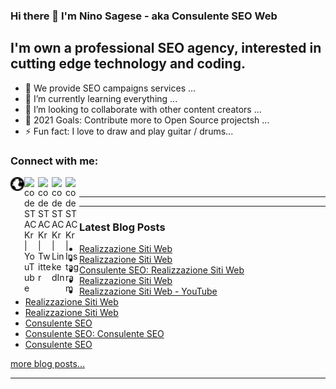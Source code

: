 ### Hi there 👋 I'm Nino Sagese - aka Consulente SEO Web

<!--
**consulente-seo-web/consulente-seo-web** is a ✨ _special_ ✨ repository because its `README.md` (this file) appears on your GitHub profile.

Here are some ideas to get you started:

- 🔭 We provide SEO campaigns services ...
- 🌱 I’m currently learning everything ...
- 👯 I’m looking to collaborate with other content creators ...
- 🤔 2021 Goals: Contribute more to Open Source projectsh ...
-- ⚡ Fun fact: I love to draw and play guitar / drums...
-->




## I'm own a professional SEO agency, interested in cutting edge technology and coding.

- 🔭 We provide SEO campaigns services ...
- 🌱 I’m currently learning everything ...
- 👯 I’m looking to collaborate with other content creators ...
- 🤔 2021 Goals: Contribute more to Open Source projectsh ...
- ⚡ Fun fact: I love to draw and play guitar / drums...

### Connect with me:

[<img align="left" alt="codeSTACKr.com" width="22px" src="https://raw.githubusercontent.com/iconic/open-iconic/master/svg/globe.svg" />][website]
[<img align="left" alt="codeSTACKr | YouTube" width="22px" src="https://cdn.jsdelivr.net/npm/simple-icons@v3/icons/youtube.svg" />][youtube]
[<img align="left" alt="codeSTACKr | Twitter" width="22px" src="https://cdn.jsdelivr.net/npm/simple-icons@v3/icons/twitter.svg" />][twitter]
[<img align="left" alt="codeSTACKr | LinkedIn" width="22px" src="https://cdn.jsdelivr.net/npm/simple-icons@v3/icons/facebook.svg" />][facebook]
[<img align="left" alt="codeSTACKr | Instagram" width="22px" src="https://cdn.jsdelivr.net/npm/simple-icons@v3/icons/pinterest.svg" />][pinterest]

<br />

---

---

### Latest Blog Posts

<!-- BLOG-POST-LIST:START -->
- [Realizzazione Siti Web](https://consulenteseoweb.weebly.com/blog/realizzazione-siti-web)
- [Realizzazione Siti Web](https://consulenteseoweb.wordpress.com/2021/03/24/realizzazione-siti-web/)
- [Consulente SEO: Realizzazione Siti Web](https://consulenteseoweb.blogspot.com/2021/03/realizzazione-siti-web.html)
- [Realizzazione Siti Web](https://consulenteseoweb.tumblr.com/post/646550522700136449)
- [Realizzazione Siti Web - YouTube](https://www.youtube.com/watch?v=eGQi-haRR9E&feature=youtu.be)
- [Realizzazione Siti Web](https://www.youtube.com/watch?v=eGQi-haRR9E)
- [Realizzazione Siti Web](https://consulenteseoweb.blogspot.com/2021/03/realizzazione-siti-web.html)
- [Consulente SEO](https://consulenteseoweb.tumblr.com/post/646259858847547392)
- [Consulente SEO: Consulente SEO](https://consulenteseoweb.blogspot.com/2021/03/consulente-seo.html)
- [Consulente SEO](https://consulenteseoweb.weebly.com/blog/consulente-seo)
<!-- BLOG-POST-LIST:END -->

[more blog posts...](https://consulenteseoweb.blogspot.com)

---


[website]: https://www.michelemarchi.com
[twitter]: https://twitter.com/ConsulenteSEO1
[youtube]: https://www.youtube.com/channel/UCGAeN83y3CiSuNzuYe6GsoQ
[facebook]: https://www.facebook.com/Consulente-SEO-102834801873362
[pinterest]: https://www.pinterest.it/consulenteseoweb
